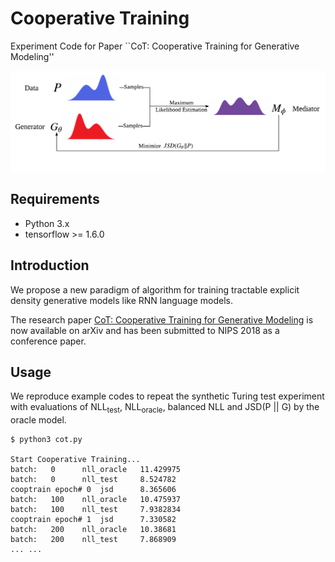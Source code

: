 # Cooperative Training
Experiment Code for Paper ``CoT: Cooperative Training for Generative Modeling''

![](./figure/cot.png)
## Requirements
* Python 3.x
* tensorflow >= 1.6.0
## Introduction
We propose a new paradigm of algorithm for training tractable explicit density generative models like RNN language models.

The research paper [CoT: Cooperative Training for Generative Modeling](https://arxiv.org/abs/1804.03782) is now available on arXiv and has been submitted to NIPS 2018 as a conference paper.
## Usage
We reproduce example codes to repeat the synthetic Turing test experiment with evaluations of NLL<sub>test</sub>, NLL<sub>oracle</sub>, balanced NLL and JSD(P || G) by the oracle model.
```
$ python3 cot.py

Start Cooperative Training...
batch:   0      nll_oracle   11.429975
batch:	 0      nll_test     8.524782
cooptrain epoch# 0  jsd      8.365606
batch:   100    nll_oracle   10.475937
batch:	 100    nll_test     7.9382834
cooptrain epoch# 1  jsd      7.330582
batch:   200    nll_oracle   10.38681
batch:	 200    nll_test     7.868909
... ...
```

